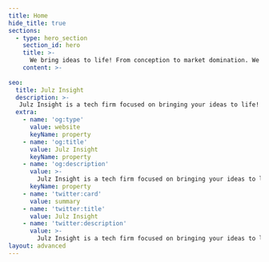 ```yaml
---
title: Home
hide_title: true
sections:
  - type: hero_section
    section_id: hero
    title: >-
      We bring ideas to life! From conception to market domination. We build impactful products and brands.
    content: >- 
    
seo:
  title: Julz Insight
  description: >-
   Julz Insight is a tech firm focused on bringing your ideas to life! From conception to market domination. We turn them into impactful products and brands.
  extra:
    - name: 'og:type'
      value: website
      keyName: property
    - name: 'og:title'
      value: Julz Insight
      keyName: property
    - name: 'og:description'
      value: >-
        Julz Insight is a tech firm focused on bringing your ideas to life! From conception to market domination. We turn them into impactful products and brands.
      keyName: property
    - name: 'twitter:card'
      value: summary
    - name: 'twitter:title'
      value: Julz Insight
    - name: 'twitter:description'
      value: >-
        Julz Insight is a tech firm focused on bringing your ideas to life! From conception to market domination. We turn them into impactful products and brands.
layout: advanced
---
```

